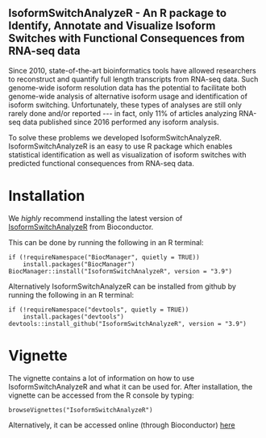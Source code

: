 ## IsoformSwitchAnalyzeR - An R package to Identify, Annotate and Visualize Isoform Switches with Functional Consequences from RNA-seq data


Since 2010, state-of-the-art bioinformatics tools have allowed researchers to reconstruct and quantify full length transcripts from RNA-seq data. Such genome-wide isoform resolution data has the potential to facilitate both genome-wide analysis of alternative isoform usage and identification of isoform switching. Unfortunately, these types of analyses are still only rarely done and/or reported --- in fact, only 11% of articles analyzing RNA-seq data published since 2016 performed any isoform analysis. 

To solve these problems we developed IsoformSwitchAnalyzeR. IsoformSwitchAnalyzeR is an easy to use R package which enables statistical identification as well as visualization of isoform switches with predicted functional consequences from RNA-seq data.

# Installation 

We *highly* recommend installing the latest version of  [IsoformSwitchAnalyzeR](https://bioconductor.org/packages/devel/bioc/html/IsoformSwitchAnalyzeR.html) from Bioconductor.

This can be done by running the following in an R terminal:
```
if (!requireNamespace("BiocManager", quietly = TRUE))
    install.packages("BiocManager")
BiocManager::install("IsoformSwitchAnalyzeR", version = "3.9")
```

Alternatively IsoformSwitchAnalyzeR can be installed from github by running the following in an R terminal:

```
if (!requireNamespace("devtools", quietly = TRUE))
    install.packages("devtools")
devtools::install_github("IsoformSwitchAnalyzeR", version = "3.9")
```


# Vignette
The vignette contains a lot of information on how to use IsoformSwitchAnalyzeR and what it can be used for. After installation, the vignette can be accessed from the R console by typing:

```
browseVignettes("IsoformSwitchAnalyzeR")
```

Alternatively, it can be accessed online (through Bioconductor) [here](https://bioconductor.org/packages/devel/bioc/vignettes/IsoformSwitchAnalyzeR/inst/doc/IsoformSwitchAnalyzeR.html)
